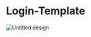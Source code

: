 # Login-Template

![Untitled design](https://user-images.githubusercontent.com/67577972/126321585-ffcc802c-c51a-4136-85a0-430d59587c93.png)

